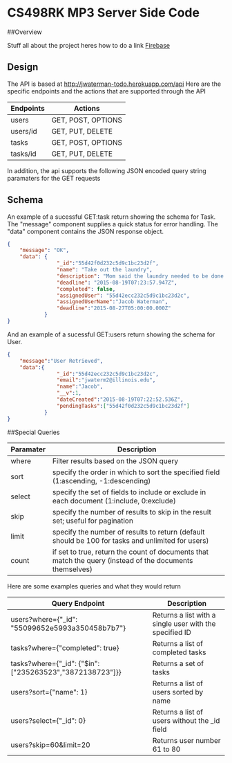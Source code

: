 # CS498RK MP3 Server Side Code

##Overview

Stuff all about the project heres how to do a link [Firebase](https://www.firebase.com)

## Design

The API is based at http://jwaterman-todo.herokuapp.com/api
Here are the specific endpoints and the actions that are supported through the API

Endpoints | Actions
------|------------
users | GET, POST, OPTIONS
users/id | GET, PUT, DELETE
tasks | GET, POST, OPTIONS
tasks/id | GET, PUT, DELETE

In addition, the api supports the following JSON encoded query string paramaters for the GET requests

## Schema 

An example of a sucessful GET:task return showing the schema for Task. The "message" component supplies a quick status for error handling. The "data" component contains the JSON response object.

```json
{
    "message": "OK",
    "data": {
                "_id":"55d42f0d232c5d9c1bc23d2f",
                "name": "Take out the laundry",
                "description": "Mom said the laundry needed to be done. ugh!",
                "deadline": "2015-08-19T07:23:57.947Z",
                "completed": false,
                "assignedUser": "55d42ecc232c5d9c1bc23d2c",
                "assignedUserName":"Jacob Waterman",
                "deadline":"2015-08-27T05:00:00.000Z"
            }
}
```

And an example of a sucessful GET:users return showing the schema for User.

```json
{
    "message":"User Retrieved",
    "data":{
                "_id":"55d42ecc232c5d9c1bc23d2c",
                "email":"jwaterm2@illinois.edu",
                "name":"Jacob",
                "__v":1,
                "dateCreated":"2015-08-19T07:22:52.536Z",
                "pendingTasks":["55d42f0d232c5d9c1bc23d2f"]
            }
}
```
##Special Queries 

Paramater | Description
------|------------
where | Filter results based on the JSON query
sort | specify the order in which to sort the specified field (1:ascending, -1:descending)
select | specify the set of fields to include or exclude in each document (1:include, 0:exclude)
skip | specify the number of results to skip in the result set; useful for pagination
limit | specify the number of results to return (default should be 100 for tasks and unlimited for users)
count | if set to true, return the count of documents that match the query (instead of the documents themselves)

Here are some examples queries and what they would return

Query Endpoint | Description
------|------------
users?where={"_id": "55099652e5993a350458b7b7"} | Returns a list with a single user with the specified ID
tasks?where={"completed": true} | Returns a list of completed tasks
tasks?where={"_id": {"$in": ["235263523","3872138723"]}} | Returns a set of tasks
users?sort={"name": 1} | Returns a list of users sorted by name
users?select={"_id": 0} | Returns a list of users without the _id field
users?skip=60&limit=20 | Returns user number 61 to 80



